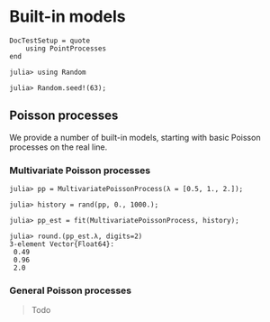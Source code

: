 # Built-in models

```@meta
DocTestSetup = quote
    using PointProcesses
end
```

```jldoctest models
julia> using Random

julia> Random.seed!(63);
```

## Poisson processes

We provide a number of built-in models, starting with basic Poisson processes on the real line.

### Multivariate Poisson processes

```jldoctest models
julia> pp = MultivariatePoissonProcess(λ = [0.5, 1., 2.]);

julia> history = rand(pp, 0., 1000.);

julia> pp_est = fit(MultivariatePoissonProcess, history);

julia> round.(pp_est.λ, digits=2)
3-element Vector{Float64}:
 0.49
 0.96
 2.0
```

### General Poisson processes

> Todo